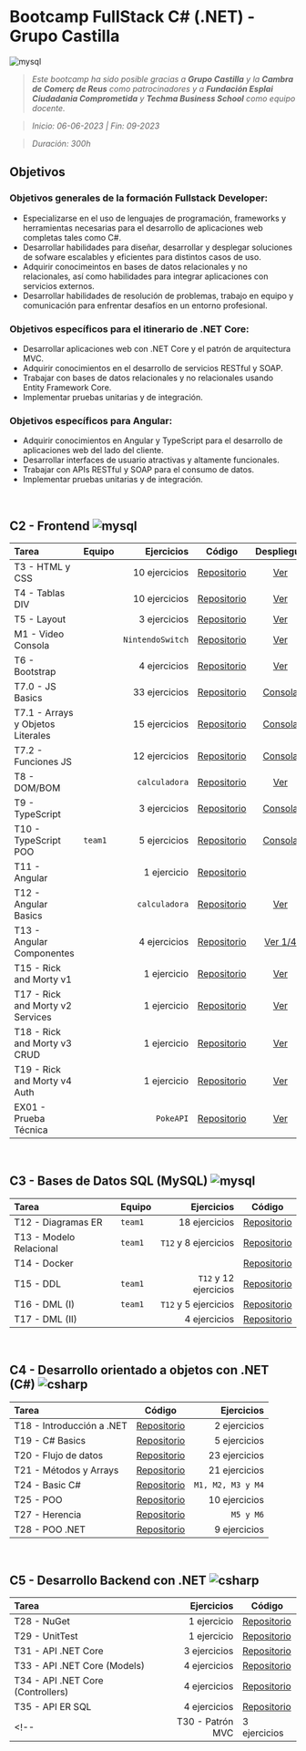 # Bootcamp FullStack C# (.NET) -  Grupo Castilla
![mysql](https://skillicons.dev/icons?i=html,css,bootstrap,js,ts,nodejs,angular,vscode,aws,docker,mysql,postman,cs,dotnet,visualstudio,git,github,powershell&theme=light)

<!-- Objetivos del Bootcamp: [Ver más](#objetivos) -->

> _Este bootcamp ha sido posible gracias a **Grupo Castilla** y la **Cambra de Comerç de Reus** como patrocinadores y a **Fundación Esplai Ciudadania Comprometida** y **Techma Business School** como equipo docente._

> *Inicio: 06-06-2023 | Fin: 09-2023*

> *Duración: 300h*


## Objetivos
### Objetivos generales de la formación Fullstack Developer:
- Especializarse en el uso de lenguajes de programación, frameworks y herramientas necesarias para el desarrollo de aplicaciones web completas tales como C#.
- Desarrollar habilidades para diseñar, desarrollar y desplegar soluciones de sofware escalables y eficientes para distintos casos de uso.
- Adquirir conocimeintos en bases de datos relacionales y no relacionales, así como habilidades para integrar aplicaciones con servicios externos.
- Desarrollar habilidades de resolución de problemas, trabajo en equipo y comunicación para enfrentar desafíos en un entorno profesional.

### Objetivos específicos para el itinerario de .NET Core:
- Desarrollar aplicaciones web con .NET Core y el patrón de arquitectura MVC.
- Adquirir conocimientos en el desarrollo de servicios RESTful y SOAP.
- Trabajar con bases de datos relacionales y no relacionales usando Entity Framework Core.
- Implementar pruebas unitarias y de integración.

### Objetivos específicos para Angular:
- Adquirir conocimientos en Angular y TypeScript para el desarrollo de aplicaciones web del lado del cliente.
- Desarrollar interfaces de usuario atractivas y altamente funcionales.
- Trabajar con APIs RESTful y SOAP para el consumo de datos.
- Implementar pruebas unitarias y de integración.
<br>

## C2 - Frontend ![mysql](https://skillicons.dev/icons?i=html,css,bootstrap,js,ts,nodejs,angular,vscode,aws&theme=light)
| Tarea | Equipo | Ejercicios  | Código | Despliegue |
| :--- | --- | ---: | --- | :---: |
| T3 - HTML y CSS | | 10 ejercicios | [Repositorio](https://github.com/santiarroyave/sao-fe-gc-ejercicios-T03-HTML-CSS-06-2023) | [Ver](https://santiarroyave.github.io/sao-fe-gc-ejercicios-T03-HTML-CSS-06-2023/) |  
| T4 - Tablas DIV | |10 ejercicios | [Repositorio](https://github.com/santiarroyave/sao-fe-gc-ejercicios-T04-Tablas-DIV-06-2023) | [Ver](https://santiarroyave.github.io/sao-fe-gc-ejercicios-T04-Tablas-DIV-06-2023/) |
| T5 - Layout | | 3 ejercicios | [Repositorio](https://github.com/santiarroyave/sao-fe-gc-ejercicios-T05-Layout-06-2023) | [Ver](https://santiarroyave.github.io/sao-fe-gc-ejercicios-T05-Layout-06-2023/) |
| M1 - Video Consola | | `NintendoSwitch` | [Repositorio](https://github.com/santiarroyave/NintendoSwitch) | [Ver](https://santiarroyave.github.io/NintendoSwitch/) | 
| T6 - Bootstrap | | 4 ejercicios | [Repositorio](https://github.com/santiarroyave/sao-fe-gc-ejercicios-T06-Bootstrap-06-2023) | [Ver](https://santiarroyave.github.io/sao-fe-gc-ejercicios-T06-Bootstrap-06-2023/) |
| T7.0 - JS Basics | | 33 ejercicios | [Repositorio](https://github.com/santiarroyave/sao-fe-gc-ejercicios-T07-JavaScript-06-2023) | [Consola](https://santiarroyave.github.io/sao-fe-gc-ejercicios-T07-JavaScript-06-2023/) |
| T7.1 - Arrays y Objetos Literales | | 15 ejercicios | [Repositorio](https://github.com/santiarroyave/sao-fe-gc-ejercicios-T07-JavaScript-06-2023) | [Consola](https://santiarroyave.github.io/sao-fe-gc-ejercicios-T07-JavaScript-06-2023/) |
| T7.2 - Funciones JS | | 12 ejercicios | [Repositorio](https://github.com/santiarroyave/sao-fe-gc-ejercicios-T07-JavaScript-06-2023) | [Consola](https://santiarroyave.github.io/sao-fe-gc-ejercicios-T07-JavaScript-06-2023/) |
| T8 - DOM/BOM | | `calculadora` | [Repositorio](https://github.com/santiarroyave/sao-fe-gc-ejercicios-T08-DOM-BOM-06-2023) | [Ver](https://santiarroyave.github.io/sao-fe-gc-ejercicios-T08-DOM-BOM-06-2023/) |
| T9 - TypeScript | | 3 ejercicios | [Repositorio](https://github.com/santiarroyave/sao-fe-gc-ejercicios-T09-TypeScript-06-2023) | [Consola](https://santiarroyave.github.io/sao-fe-gc-ejercicios-T09-TypeScript-06-2023/) |
| T10 - TypeScript POO | `team1` | 5 ejercicios | [Repositorio](https://github.com/santiarroyave/team-1-fe-gc-TypeScript-GIT-06-2023) | [Consola](https://santiarroyave.github.io/team-1-fe-gc-TypeScript-GIT-06-2023/) |
| T11 - Angular | | 1 ejercicio | [Repositorio](https://github.com/santiarroyave/sao-fe-gc-ejercicios-T11-Angular-07-2023) | |
| T12 - Angular Basics | | `calculadora` | [Repositorio](https://github.com/santiarroyave/sao-fe-gc-ejercicios-T12-Angular-07-2023/) | [Ver](https://main.dgv32p2hbrhji.amplifyapp.com/) |
| T13 - Angular Componentes | | 4 ejercicios | [Repositorio](https://github.com/santiarroyave/sao-fe-gc-ejercicios-T13-Angular-07-2023) | [Ver 1/4](https://main.d19ngalbsstzes.amplifyapp.com/) |
| T15 - Rick and Morty v1 | | 1 ejercicio | [Repositorio](https://github.com/santiarroyave/sao-fe-gc-ejercicios-T15-rick-and-morty-07-2023/) | [Ver](https://main.d26ejexghbsbg7.amplifyapp.com/lista-personajes) |
| T17 - Rick and Morty v2 Services | | 1 ejercicio | [Repositorio](https://github.com/santiarroyave/sao-fe-gc-ejercicios-T17-rick-and-morty-services-07-2023) | [Ver](https://main.d2t7nwv4sjzts4.amplifyapp.com/lista-personajes) |
| T18 - Rick and Morty v3 CRUD | | 1 ejercicio | [Repositorio](https://github.com/santiarroyave/sao-fe-gc-ejercicios-T18-rick-and-morty-crud-07-2023) | [Ver](https://main.d1qkkvdb3zkybs.amplifyapp.com/lista-personajes) |
| T19 - Rick and Morty v4 Auth | | 1 ejercicio | [Repositorio](https://github.com/santiarroyave/sao-fe-gc-ejercicios-T19-rick-and-morty-firebase-07-2023) | [Ver](https://main.d2ykgxl97km268.amplifyapp.com/login) |
| EX01 - Prueba Técnica | | `PokeAPI` | [Repositorio](https://github.com/santiarroyave/sao-fe-gc-ex01-prueba-tecnica-frontend-pokeapi-07-2023/) | [Ver](https://main.d37cxi78fiql0s.amplifyapp.com/pokemons) |
<br>


## C3 - Bases de Datos SQL (MySQL) ![mysql](https://skillicons.dev/icons?i=docker,mysql,postman&theme=light)
  
| Tarea | Equipo | Ejercicios | Código |
| :--- | --- | ---: | --- |
| T12 - Diagramas ER         | `team1` | 18 ejercicios          | [Repositorio](https://github.com/santiarroyave/team1-fe-gc-c3-BBDD-07-2023) |
| T13 - Modelo Relacional    | `team1` | `T12` y 8 ejercicios   | [Repositorio](https://github.com/santiarroyave/team1-fe-gc-c3-BBDD-07-2023) |
| T14 - Docker               |         |                        | [Repositorio](https://github.com/santiarroyave/sao-fe-gc-c3-T14-docker-07-2023)
| T15 - DDL                  | `team1` | `T12` y 12 ejercicios  | [Repositorio](https://github.com/santiarroyave/team1-fe-gc-c3-BBDD-07-2023) |
| T16 - DML (I)              | `team1` | `T12` y 5 ejercicios   | [Repositorio](https://github.com/santiarroyave/team1-fe-gc-c3-BBDD-07-2023) |
| T17 - DML (II)             |         | 4 ejercicios           | [Repositorio](https://github.com/santiarroyave/sao-fe-gc-ejercicios-c3-BBDD-07-2023) |
<br>

## C4 - Desarrollo orientado a objetos con .NET (C#) ![csharp](https://skillicons.dev/icons?i=cs,dotnet,visualstudio&theme=light)
  
| Tarea | Código | Ejercicios |
| :--- | --- | ---: |
| T18 - Introducción a .NET  | [Repositorio](https://github.com/santiarroyave/sao-fe-gc-c4-T01-ejercicios-microsoft-net-08-2023)       | 2 ejercicios |
| T19 - C# Basics            | [Repositorio](https://github.com/santiarroyave/sao-fe-gc-ejercicios-c4-T19-c-sharp-basics-08-2023)      | 5 ejercicios |
| T20 - Flujo de datos       | [Repositorio](https://github.com/santiarroyave/sao-fe-gc-ejercicios-c4-T20-flujo-de-datos-08-2023)      | 23 ejercicios |
| T21 - Métodos y Arrays     | [Repositorio](https://github.com/santiarroyave/sao-fe-gc-ejercicios-c4-T21-metodos-y-arrays-08-2023)    | 21 ejercicios |
| T24 - Basic C#             | [Repositorio](https://github.com/santiarroyave/sao-fe-gc-ejercicios-c4-T24-basic-c-sharp-08-2023)       | `M1, M2, M3 y M4` |
| T25 - POO                  | [Repositorio](https://github.com/santiarroyave/sao-fe-gc-ejercicios-c4-T25-c-sharp-POO-08-2023)         | 10 ejercicios |
| T27 - Herencia             | [Repositorio](https://github.com/santiarroyave/sao-fe-gc-ejercicios-c4-T27-c-sharp-herencia-08-2023)    | `M5 y M6` |
| T28 - POO .NET             | [Repositorio](https://github.com/santiarroyave/sao-fe-gc-ejercicios-c4-T28-c-sharp-POO-NET-08-2023)     | 9 ejercicios |
<br>

## C5 - Desarrollo Backend con .NET ![csharp](https://skillicons.dev/icons?i=cs,dotnet,visualstudio&theme=light)
| Tarea | Ejercicios | Código |
| :--- | ---: | --- |
| T28 - NuGet       | 1 ejercicio   | [Repositorio](https://github.com/santiarroyave/sao-fe-gc-ejercicios-c5-T28-nuget-08-2023/) |
| T29 - UnitTest    | 1 ejercicio   | [Repositorio](https://github.com/santiarroyave/sao-fe-gc-ejercicios-c5-T29-UnitTest-08-2023) |
| T31 - API .NET Core | 3 ejercicios |[Repositorio](https://github.com/santiarroyave/sao-fe-gc-ejercicios-c5-T31-API-NET-Core-08-2023) |
| T33 - API .NET Core (Models) | 4 ejercicios | [Repositorio](https://github.com/santiarroyave/sao-fe-gc-ejercicios-c5-T33-API-NET-Core-Models-08-2023) |
| T34 - API .NET Core (Controllers) | 4 ejercicios | [Repositorio](https://github.com/santiarroyave/sao-fe-gc-ejercicios-c5-T34-API-NET-Core-Controllers-08-2023) |
| T35 - API ER SQL | 4 ejercicios | [Repositorio](https://github.com/santiarroyave/sao-fe-gc-ejercicios-c5-T35-API-ER-SQL-09-2023) |
<!--| T30 - Patrón MVC  | 3 ejercicios  | [Repositorio](https://github.com/santiarroyave/sao-fe-gc-ejercicios-c5-T30-Patron-MVC-08-2023) |-->
<br>
